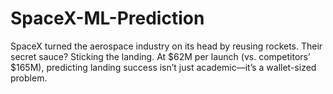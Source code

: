 # SpaceX-ML-Prediction
SpaceX turned the aerospace industry on its head by reusing rockets. Their secret sauce? Sticking the landing. At $62M per launch (vs. competitors’ $165M), predicting landing success isn’t just academic—it’s a wallet-sized problem.
